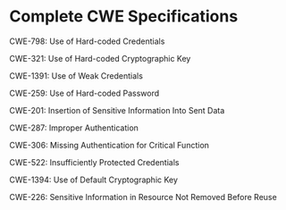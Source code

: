 

# Complete CWE Specifications

CWE-798: Use of Hard-coded Credentials

CWE-321: Use of Hard-coded Cryptographic Key

CWE-1391: Use of Weak Credentials

CWE-259: Use of Hard-coded Password

CWE-201: Insertion of Sensitive Information Into Sent Data

CWE-287: Improper Authentication

CWE-306: Missing Authentication for Critical Function

CWE-522: Insufficiently Protected Credentials

CWE-1394: Use of Default Cryptographic Key

CWE-226: Sensitive Information in Resource Not Removed Before Reuse